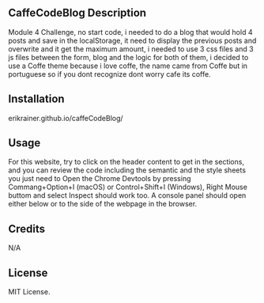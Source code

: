 ## CaffeCodeBlog Description

Module 4 Challenge, no start code, i needed to do a blog that would hold 4 posts and save in the localStorage, it need to display the previous posts and overwrite and it get the maximum amount, i needed to use 3 css files and 3 js files between the form, blog and the logic for both of them, i decided to use a Coffe theme because i love coffe, the name came from Coffe but in portuguese so if you dont recognize dont worry cafe its coffe.

## Installation

erikrainer.github.io/caffeCodeBlog/

## Usage

For this website, try to click on the header content to get in the sections, and you can review the code including the semantic and the style sheets you just need to Open the Chrome Devtools by pressing Commang+Option+I (macOS) or Control+Shift+I (Windows), Right Mouse buttom and select Inspect should work too. A console panel should open either below or to the side of the webpage in the browser.


## Credits

N/A

## License

MIT License.
